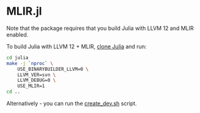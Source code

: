 # MLIR.jl

Note that the package requires that you build Julia with LLVM 12 and MLIR enabled.

To build Julia with LLVM 12 + MLIR, [clone Julia](https://github.com/JuliaLang/julia) and run:

```sh
cd julia
make -j `nproc` \
    USE_BINARYBUILDER_LLVM=0 \
    LLVM_VER=svn \
    LLVM_DEBUG=0 \
    USE_MLIR=1
cd ..
```

Alternatively - you can run the [create_dev.sh](https://github.com/femtomc/MLIR.jl/blob/main/create_dev.sh) script.
